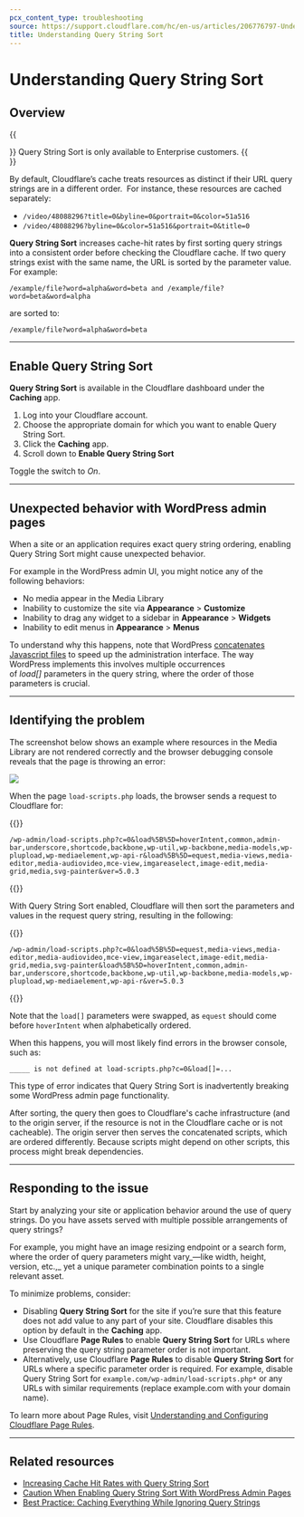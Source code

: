 ```yaml
---
pcx_content_type: troubleshooting
source: https://support.cloudflare.com/hc/en-us/articles/206776797-Understanding-Query-String-Sort
title: Understanding Query String Sort
---
```


# Understanding Query String Sort



## Overview

{{<Aside type="info">}}
Query String Sort is only available to Enterprise customers.
{{</Aside>}}

By default, Cloudflare’s cache treats resources as distinct if their URL query strings are in a different order.  For instance, these resources are cached separately:

-   `/video/48088296?title=0&byline=0&portrait=0&color=51a516`
-   `/video/48088296?byline=0&color=51a516&portrait=0&title=0`

**Query String Sort** increases cache-hit rates by first sorting query strings into a consistent order before checking the Cloudflare cache. If two query strings exist with the same name, the URL is sorted by the parameter value.  For example:

`/example/file?word=alpha&word=beta and /example/file?word=beta&word=alpha`

are sorted to:

`/example/file?word=alpha&word=beta`

___

## Enable Query String Sort

**Query String Sort** is available in the Cloudflare dashboard under the **Caching** app.

1.  Log into your Cloudflare account.
2.  Choose the appropriate domain for which you want to enable Query String Sort.
3.  Click the **Caching** app.
4.  Scroll down to **Enable Query String Sort**

Toggle the switch to _On_.

___

## Unexpected behavior with WordPress admin pages

When a site or an application requires exact query string ordering, enabling Query String Sort might cause unexpected behavior.

For example in the WordPress admin UI, you might notice any of the following behaviors:

-   No media appear in the Media Library
-   Inability to customize the site via **Appearance** \> **Customize**
-   Inability to drag any widget to a sidebar in **Appearance** \> **Widgets**
-   Inability to edit menus in **Appearance** \> **Menus**

To understand why this happens, note that WordPress [concatenates Javascript files](https://wordpress.org/support/article/editing-wp-config-php/#disable-javascript-concatenation) to speed up the administration interface. The way WordPress implements this involves multiple occurrences of _load\[\]_ parameters in the query string, where the order of those parameters is crucial.

___

## Identifying the problem

The screenshot below shows an example where resources in the Media Library are not rendered correctly and the browser debugging console reveals that the page is throwing an error:

![](/support/static/media_library_enabling_query.png)

When the page `load-scripts.php` loads, the browser sends a request to Cloudflare for:


{{<raw>}}<pre class="CodeBlock CodeBlock-with-rows CodeBlock-scrolls-horizontally CodeBlock-is-light-in-light-theme CodeBlock--language-txt" language="txt"><code><span class="CodeBlock--rows"><span class="CodeBlock--rows-content"><span class="CodeBlock--row"><span class="CodeBlock--row-indicator"></span><div class="CodeBlock--row-content"><span class="CodeBlock--token-plain">/wp-admin/load-scripts.php?c=0&amp;load%5B%5D=hoverIntent,common,admin-bar,underscore,shortcode,backbone,wp-util,wp-backbone,media-models,wp-plupload,wp-mediaelement,wp-api-r&amp;load%5B%5D=equest,media-views,media-editor,media-audiovideo,mce-view,imgareaselect,image-edit,media-grid,media,svg-painter&amp;ver=5.0.3</span></div></span></span></span></code></pre>{{</raw>}}

With Query String Sort enabled, Cloudflare will then sort the parameters and values in the request query string, resulting in the following:


{{<raw>}}<pre class="CodeBlock CodeBlock-with-rows CodeBlock-scrolls-horizontally CodeBlock-is-light-in-light-theme CodeBlock--language-txt" language="txt"><code><span class="CodeBlock--rows"><span class="CodeBlock--rows-content"><span class="CodeBlock--row"><span class="CodeBlock--row-indicator"></span><div class="CodeBlock--row-content"><span class="CodeBlock--token-plain">/wp-admin/load-scripts.php?c=0&amp;load%5B%5D=equest,media-views,media-editor,media-audiovideo,mce-view,imgareaselect,image-edit,media-grid,media,svg-painter&amp;load%5B%5D=hoverIntent,common,admin-bar,underscore,shortcode,backbone,wp-util,wp-backbone,media-models,wp-plupload,wp-mediaelement,wp-api-r&amp;ver=5.0.3</span></div></span></span></span></code></pre>{{</raw>}}

Note that the `load[]` parameters were swapped, as `equest` should come before `hoverIntent` when alphabetically ordered.

When this happens, you will most likely find errors in the browser console, such as:

`_____ is not defined at load-scripts.php?c=0&load[]=...`

This type of error indicates that Query String Sort is inadvertently breaking some WordPress admin page functionality.

After sorting, the query then goes to Cloudflare's cache infrastructure (and to the origin server, if the resource is not in the Cloudflare cache or is not cacheable). The origin server then serves the concatenated scripts, which are ordered differently. Because scripts might depend on other scripts, this process might break dependencies.

___

## Responding to the issue

Start by analyzing your site or application behavior around the use of query strings. Do you have assets served with multiple possible arrangements of query strings?

For example, you might have an image resizing endpoint or a search form, where the order of query parameters might vary_—like width, height, version, etc.,_ yet a unique parameter combination points to a single relevant asset.

To minimize problems, consider:

-   Disabling **Query String Sort** for the site if you’re sure that this feature does not add value to any part of your site. Cloudflare disables this option by default in the **Caching** app.
-   Use Cloudflare **Page Rules** to enable **Query String Sort** for URLs where preserving the query string parameter order is not important.
-   Alternatively, use Cloudflare **Page Rules** to disable **Query String Sort** for URLs where a specific parameter order is required. For example, disable Query String Sort for `example.com/wp-admin/load-scripts.php*` or any URLs with similar requirements (replace example.com with your domain name).

To learn more about Page Rules, visit [Understanding and Configuring Cloudflare Page Rules](https://support.cloudflare.com/hc/en-us/articles/218411427).

___

## Related resources

-   [Increasing Cache Hit Rates with Query String Sort](https://blog.cloudflare.com/increasing-cache-hit-rates-with-query-string-sort/)
-   [Caution When Enabling Query String Sort With WordPress Admin Pages](https://support.cloudflare.com/hc/en-us/articles/360031777052-Caution-when-enabling-Query-String-Sort-with-WordPress-admin-pages)
-   [Best Practice: Caching Everything While Ignoring Query Strings](https://support.cloudflare.com/hc/en-us/articles/360023040812-Best-Practice-Caching-Everything-While-Ignoring-Query-Strings)
